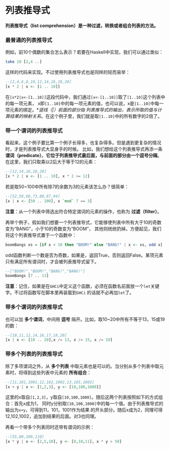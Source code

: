 列表推导式
==========================================
**列表推导式（list comprehension）是一种过滤，转换或者组合列表的方法。**

### 最普通的列表推导式
例如，前10个偶数的集合怎么表示？若要在Haskell中实现，我们可以通过类似：
```haskell
take 10 [2,4 ..]
```
这样的代码来实现。不过使用列表推导式也是同样的轻而易举：
```haskell
--[2,4,6,8,10,12,14,16,18,20]
[x * 2 | x <- [1 .. 10]]
```
在`[x*2|x<-[1..10]]`这段代码中，我们通过`[x<-[1..10]]`取了`[1..10]`这个列表中的每一项元素，
x即`[1..10]`中的每一项元素的值，也可以说，x是`[1..10]`中每一项元素的绑定。**竖线（|）*前面的部分指
列表推导式的输出，表示所取的值与计算结果的映射关系**。在这个例子里，我们就是取`[1..10]`中的所有数字的2倍了。

### 带一个谓词的列表推导式
看起来，这个例子要比第一个例子长得多，也复杂得多。但是遇到更复杂的情况时，才是列表推导式大显身手的时候。
比如，我们想给这个列表推导式再添一条 **谓词（predicate）**。**它位于列表推导式最后面，与前面的部分由一个逗号分隔**。
在这里，我们只取乘以2后大于等于12的元素：
```haskell
--[12,14,16,18,20]
[x * 2 | x <- [1 .. 10], x * 2 >= 12]
```
若是取50~100中所有除7的余数为3的元素该怎么办？很简单：
```haskell
--[52,59,66,73,80,87,94]
[x | x <- [50 .. 100], x `mod` 7 == 3]
```
**注意**：从一个列表中筛选出符合特定谓词的元素的操作，也称为 **过滤（filter）**。

再举个例子，假如我们想要一个列表推导式，它能够使列表中所有大于10的奇数变为“BANG”，小于10的奇数变为“BOOM”，
其他则统统扔掉。方便起见，我们将这个列表推导式置于一个函数中：
```haskell
boomBangs xs = [if x < 10 then "BOOM!" else "BANG!" | x <- xs, odd x]
```
odd函数判断一个数是否为奇数，如果是，返回True，否则返回False。某项元素只有满足所有谓词时，才会被列表推导式留下。
```haskell
--["BOOM!","BOOM!","BANG!","BANG!"]
boomBangs [7 .. 13]
```
**注意**：记住，如果是在`GHCi`中定义这个函数，必须在函数名前面放一个`let`关键字。不过将函数写在脚本里再装载到`GHCi`
的话就不必再加`let`了。

### 带多个谓词的列表推导式
也可以加 **多个谓词**，中间用 **逗号** 隔开。比如，取10~20中所有不等于13，15或19的数：
```haskell
--[10,11,12,14,16,17,18,20]
[x | x <- [10 .. 20],x /= 13, x /= 15, x /= 19]
```

### 带多个列表的列表推导式
除了多项谓词之外，从 **多个列表** 中取元素也是可以的。当分别从多个列表中取元素时，将得到这些列表中元素的 **所有组合**：
```haskell
--[11,101,1001,12,102,1002,13,103,1003]
[x + y | x <- [1,2,3], y <- [10,100,1000]]
```
这里的x取自`[1,2,3]`，y取自`[10,100,1000]`。随后这两个列表按照如下的方式组合：首先x成为1，
同时y分别取`[10,100,1000]`中的每一个值。由于列表推导式的输出为`x+y`，可得到11，101，1001作为结果
的开头部分。随后x成为2，同理可得12,102,1002，追加到结果的后面。对3也同理。

再看一个带多个列表同时还带有谓词的示例：
```haskell
--[55,80,100,110]
[x * y | x <- [2,5,10], y <- [8,10,11], x * y > 50]
```
